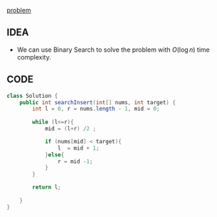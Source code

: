 [problem](https://leetcode.com/problems/search-insert-position/)

## IDEA
- We can use Binary Search to solve the problem with $O(\log n)$ time complexity.

## CODE

```java
class Solution {
    public int searchInsert(int[] nums, int target) {
        int l = 0, r = nums.length - 1, mid = 0;
        
        while (l<=r){
            mid = (l+r) /2 ;

            if (nums[mid] < target){
                l  = mid + 1;
            }else{
                r = mid -1;
            }
        }

        return l;
        
    }
}
```